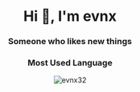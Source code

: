 <h1 align="center">Hi 👋, I'm evnx</h1>
<h3 align="center">Someone who likes new things</h3>

<h3 align="center">Most Used Language</h3>
<p align="center"><img src="https://github-readme-stats.vercel.app/api/top-langs?username=evnx32&show_icons=true&locale=en&layout=compact" alt="evnx32" /></p>


